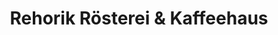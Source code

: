 ---
title: "Rehorik Rösterei & Kaffeehaus"
url: /regensburg/rehorik-roesterei-und-kaffeehaus/
shop: Kaffee
---